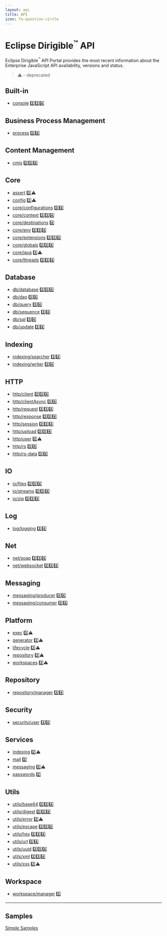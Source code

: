 ```yaml
---
layout: api
title: API
icon: fa-question-circle
---
```


Eclipse Dirigible<sup>&trade;</sup> API
===

Eclipse Dirigible<sup>&trade;</sup> API Portal provides the most recent information about the Enterprise JavaScript API availability, versions and status.

> ⚠ - deprecated


Built-in
---

* [console](console.html) 2️⃣3️⃣4️⃣

Business Process Management
---

* [process](bpm_process.html) 3️⃣4️⃣


Content Management
---

* [cmis](cmis.html) 2️⃣3️⃣4️⃣


Core
---

* [assert](assert.html) 2️⃣⚠
* [config](config.html) 2️⃣⚠
* [core/configurations](configurations.html) 3️⃣4️⃣
* [core/context](context.html) 2️⃣3️⃣4️⃣
* [core/destinations](core_destinations.html) 4️⃣
* [core/env](env.html) 2️⃣3️⃣4️⃣
* [core/extensions](extensions.html) 2️⃣3️⃣4️⃣
* [core/globals](globals.html) 2️⃣3️⃣4️⃣
* [core/java](java.html) 3️⃣⚠
* [core/threads](threads.html) 2️⃣3️⃣4️⃣


Database
---

* [db/database](database.html) 2️⃣3️⃣4️⃣
* [db/dao](database_dao.html) 3️⃣4️⃣
* [db/query](database_query.html) 3️⃣4️⃣
* [db/sequence](database_sequence.html) 3️⃣4️⃣
* [db/sql](database_sql.html) 3️⃣4️⃣
* [db/update](database_update.html) 3️⃣4️⃣


Indexing
---

* [indexing/searcher](indexing_searcher.html) 3️⃣4️⃣
* [indexing/writer](indexing_writer.html) 3️⃣4️⃣


HTTP
---

* [http/client](http_client.html) 2️⃣3️⃣4️⃣
* [http/clientAsync](http_client_async.html) 3️⃣4️⃣
* [http/request](http_request.html) 2️⃣3️⃣4️⃣
* [http/response](http_response.html) 2️⃣3️⃣4️⃣
* [http/session](http_session.html) 2️⃣3️⃣4️⃣
* [http/upload](http_upload.html) 2️⃣3️⃣4️⃣
* [http/user](http_user.html) 2️⃣⚠
* [http/rs](http_rs.html) 3️⃣4️⃣
* [http/rs-data](http_rs-data.html) 3️⃣4️⃣


IO
---

* [io/files](io_files.html) 2️⃣3️⃣4️⃣
* [io/streams](io_streams.html) 2️⃣3️⃣4️⃣
* [io/zip](io_zip.html) 2️⃣3️⃣4️⃣


Log
---

* [log/logging](log_logging.html) 3️⃣4️⃣


Net
---

* [net/soap](soap.html) 2️⃣3️⃣4️⃣
* [net/websocket](websocket.html) 2️⃣3️⃣4️⃣


Messaging
---

* [messaging/producer](messaging_producer.html) 3️⃣4️⃣
* [messaging/consumer](messaging_consumer.html) 3️⃣4️⃣


Platform
---

* [exec](exec.html) 2️⃣⚠
* [generator](generator.html) 2️⃣⚠
* [lifecycle](lifecycle.html) 2️⃣⚠
* [repository](repository.html) 2️⃣⚠
* [workspaces](workspaces.html) 2️⃣⚠

Repository
---

* [repository/manager](repository_manager.html) 3️⃣4️⃣

Security
---

* [security/user](security_user.html) 3️⃣4️⃣


Services
---

* [indexing](indexing.html) 2️⃣⚠
* [mail](mail.html) 2️⃣
* [messaging](messaging.html) 2️⃣⚠
* [passwords](passwords.html) 2️⃣


Utils
---

* [utils/base64](utils_base64.html) 2️⃣3️⃣4️⃣
* [utils/digest](utils_digest.html) 2️⃣3️⃣4️⃣
* [utils/error](utils_error.html) 2️⃣⚠
* [utils/escape](utils_error.html) 2️⃣3️⃣4️⃣
* [utils/hex](utils_hex.html) 2️⃣3️⃣4️⃣
* [utils/url](utils_url.html) 3️⃣4️⃣
* [utils/uuid](utils_uuid.html) 2️⃣3️⃣4️⃣
* [utils/xml](utils_xml.html) 2️⃣3️⃣4️⃣
* [utils/xss](utils_xss.html) 2️⃣⚠

Workspace
---

* [workspace/manager](workspace_manager.html) 3️⃣

---

Samples
---

[Simple Samples](../samples/index.html)

